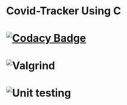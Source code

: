 # Covid-Tracker Using C

# [![Codacy Badge](https://api.codacy.com/project/badge/Grade/a8abd8bc950f401bb5864eeb67b0d045)](https://app.codacy.com/gh/stepin104890/Covid-Tracker?utm_source=github.com&utm_medium=referral&utm_content=stepin104890/Covid-Tracker&utm_campaign=Badge_Grade_Settings)
# ![Valgrind](https://github.com/stepin104890/Covid-Tracker/workflows/Valgrind/badge.svg)
# ![Unit testing](https://github.com/stepin104890/Covid-Tracker/workflows/Unit%20testing/badge.svg)


